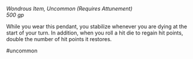 *Wondrous Item, Uncommon (Requires Attunement)*  
*500 gp*

While you wear this pendant, you stabilize whenever you are dying at the start of your turn. In addition, when you roll a hit die to regain hit points, double the number of hit points it restores.

#uncommon
